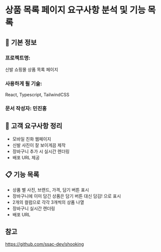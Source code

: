# 상품 목록 페이지 요구사항 분석 및 기능 목록

## 📌 기본 정보
### 프로젝트명: 
신발 쇼핑몰 상품 목록 페이지

### 사용하게 될 기술: 
React, Typescript, TailwindCSS

### 문서 작성자: 민진홍

## 📝 고객 요구사항 정리
- 모바일 친화 웹페이지
- 신발 사진이 잘 보이게끔 제작
- 장바구니 추가 시 실시간 렌더링
- 배포 URL 제공

## 📋 기능 목록
- 상품 별 사진, 브랜드, 가격, 담기 버튼 표시
- 장바구니에 이미 담긴 상품은 담기 버튼 대신 담김! 으로 표시
- 2개의 컬럼으로 각각 3개씩의 상품 나열
- 장바구니 실시간 렌더링
- 배포 URL 

## 참고
https://github.com/ssac-dev/shooking
